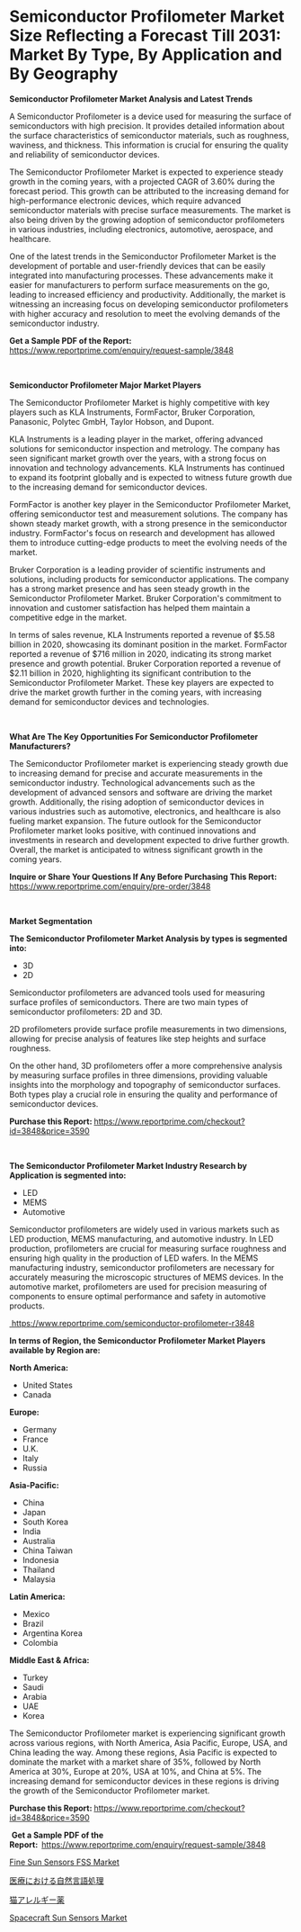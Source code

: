 <p><h1>Semiconductor Profilometer Market Size Reflecting a Forecast Till 2031: Market By Type, By Application and By Geography</h1></p><p><strong>Semiconductor Profilometer Market Analysis and Latest Trends</strong></p>
<p><p>A Semiconductor Profilometer is a device used for measuring the surface of semiconductors with high precision. It provides detailed information about the surface characteristics of semiconductor materials, such as roughness, waviness, and thickness. This information is crucial for ensuring the quality and reliability of semiconductor devices.</p><p>The Semiconductor Profilometer Market is expected to experience steady growth in the coming years, with a projected CAGR of 3.60% during the forecast period. This growth can be attributed to the increasing demand for high-performance electronic devices, which require advanced semiconductor materials with precise surface measurements. The market is also being driven by the growing adoption of semiconductor profilometers in various industries, including electronics, automotive, aerospace, and healthcare.</p><p>One of the latest trends in the Semiconductor Profilometer Market is the development of portable and user-friendly devices that can be easily integrated into manufacturing processes. These advancements make it easier for manufacturers to perform surface measurements on the go, leading to increased efficiency and productivity. Additionally, the market is witnessing an increasing focus on developing semiconductor profilometers with higher accuracy and resolution to meet the evolving demands of the semiconductor industry.</p></p>
<p><strong>Get a Sample PDF of the Report:&nbsp;</strong> <a href="https://www.reportprime.com/enquiry/request-sample/3848">https://www.reportprime.com/enquiry/request-sample/3848</a></p>
<p>&nbsp;</p>
<p><strong>Semiconductor Profilometer Major Market Players</strong></p>
<p><p>The Semiconductor Profilometer Market is highly competitive with key players such as KLA Instruments, FormFactor, Bruker Corporation, Panasonic, Polytec GmbH, Taylor Hobson, and Dupont. </p><p>KLA Instruments is a leading player in the market, offering advanced solutions for semiconductor inspection and metrology. The company has seen significant market growth over the years, with a strong focus on innovation and technology advancements. KLA Instruments has continued to expand its footprint globally and is expected to witness future growth due to the increasing demand for semiconductor devices.</p><p>FormFactor is another key player in the Semiconductor Profilometer Market, offering semiconductor test and measurement solutions. The company has shown steady market growth, with a strong presence in the semiconductor industry. FormFactor's focus on research and development has allowed them to introduce cutting-edge products to meet the evolving needs of the market.</p><p>Bruker Corporation is a leading provider of scientific instruments and solutions, including products for semiconductor applications. The company has a strong market presence and has seen steady growth in the Semiconductor Profilometer Market. Bruker Corporation's commitment to innovation and customer satisfaction has helped them maintain a competitive edge in the market.</p><p>In terms of sales revenue, KLA Instruments reported a revenue of $5.58 billion in 2020, showcasing its dominant position in the market. FormFactor reported a revenue of $716 million in 2020, indicating its strong market presence and growth potential. Bruker Corporation reported a revenue of $2.11 billion in 2020, highlighting its significant contribution to the Semiconductor Profilometer Market. These key players are expected to drive the market growth further in the coming years, with increasing demand for semiconductor devices and technologies.</p></p>
<p>&nbsp;</p>
<p><strong>What Are The Key Opportunities For Semiconductor Profilometer Manufacturers?</strong></p>
<p><p>The Semiconductor Profilometer market is experiencing steady growth due to increasing demand for precise and accurate measurements in the semiconductor industry. Technological advancements such as the development of advanced sensors and software are driving the market growth. Additionally, the rising adoption of semiconductor devices in various industries such as automotive, electronics, and healthcare is also fueling market expansion. The future outlook for the Semiconductor Profilometer market looks positive, with continued innovations and investments in research and development expected to drive further growth. Overall, the market is anticipated to witness significant growth in the coming years.</p></p>
<p><strong>Inquire or Share Your Questions If Any Before Purchasing This Report:</strong> <a href="https://www.reportprime.com/enquiry/pre-order/3848">https://www.reportprime.com/enquiry/pre-order/3848</a></p>
<p>&nbsp;</p>
<p><strong>Market Segmentation</strong></p>
<p><strong>The Semiconductor Profilometer Market Analysis by types is segmented into:</strong></p>
<p><ul><li>3D</li><li>2D</li></ul></p>
<p><p>Semiconductor profilometers are advanced tools used for measuring surface profiles of semiconductors. There are two main types of semiconductor profilometers: 2D and 3D. </p><p>2D profilometers provide surface profile measurements in two dimensions, allowing for precise analysis of features like step heights and surface roughness. </p><p>On the other hand, 3D profilometers offer a more comprehensive analysis by measuring surface profiles in three dimensions, providing valuable insights into the morphology and topography of semiconductor surfaces. Both types play a crucial role in ensuring the quality and performance of semiconductor devices.</p></p>
<p><strong>Purchase this Report:&nbsp;</strong><a href="https://www.reportprime.com/checkout?id=3848&price=3590">https://www.reportprime.com/checkout?id=3848&price=3590</a></p>
<p>&nbsp;</p>
<p><strong>The Semiconductor Profilometer Market Industry Research by Application is segmented into:</strong></p>
<p><ul><li>LED</li><li>MEMS</li><li>Automotive</li></ul></p>
<p><p>Semiconductor profilometers are widely used in various markets such as LED production, MEMS manufacturing, and automotive industry. In LED production, profilometers are crucial for measuring surface roughness and ensuring high quality in the production of LED wafers. In the MEMS manufacturing industry, semiconductor profilometers are necessary for accurately measuring the microscopic structures of MEMS devices. In the automotive market, profilometers are used for precision measuring of components to ensure optimal performance and safety in automotive products.</p></p>
<p><a href="https://www.reportprime.com/semiconductor-profilometer-r3848">&nbsp;https://www.reportprime.com/semiconductor-profilometer-r3848</a></p>
<p><strong>In terms of Region, the Semiconductor Profilometer Market Players available by Region are:</strong></p>
<p>
    <p> <strong> North America: </strong>
        <ul>
            <li>United States</li>
            <li>Canada</li>
        </ul>
        </p> 
    <p> <strong> Europe: </strong>
        <ul>
            <li>Germany</li>
            <li>France</li>
            <li>U.K.</li>
            <li>Italy</li>
            <li>Russia</li>
        </ul>
        </p> 
    <p> <strong> Asia-Pacific: </strong>
        <ul>
            <li>China</li>
            <li>Japan</li>
            <li>South Korea</li>
            <li>India</li>
            <li>Australia</li>
            <li>China Taiwan</li>
            <li>Indonesia</li>
            <li>Thailand</li>
            <li>Malaysia</li>
        </ul>
        </p> 
    <p> <strong> Latin America: </strong>
        <ul>
            <li>Mexico</li>
            <li>Brazil</li>
            <li>Argentina Korea</li>
            <li>Colombia</li>
        </ul>
        </p> 
    <p> <strong> Middle East & Africa: </strong>
        <ul>
            <li>Turkey</li>
            <li>Saudi</li>
            <li>Arabia</li>
            <li>UAE</li>
            <li>Korea</li>
        </ul>
    </p>
    </p>
<p><p>The Semiconductor Profilometer market is experiencing significant growth across various regions, with North America, Asia Pacific, Europe, USA, and China leading the way. Among these regions, Asia Pacific is expected to dominate the market with a market share of 35%, followed by North America at 30%, Europe at 20%, USA at 10%, and China at 5%. The increasing demand for semiconductor devices in these regions is driving the growth of the Semiconductor Profilometer market.</p></p>
<p><strong>Purchase this Report: </strong><a href="https://www.reportprime.com/checkout?id=3848&price=3590">https://www.reportprime.com/checkout?id=3848&price=3590</a></p>
<p>&nbsp;<strong>Get a Sample PDF of the Report:&nbsp;&nbsp;</strong><a href="https://www.reportprime.com/enquiry/request-sample/3848">https://www.reportprime.com/enquiry/request-sample/3848</a></p>
<p><strong></strong></p>
<p><p><a href="https://github.com/kufem1/Market-Research-Report-List-2/blob/main/fine-sun-sensors-fss-market.md">Fine Sun Sensors FSS Market</a></p><p><a href="https://github.com/VernieBarton2023/Market-Research-Report-List-1/blob/main/386516473229.md">医療における自然言語処理</a></p><p><a href="https://github.com/LenoraKris2023/Market-Research-Report-List-1/blob/main/245047873228.md">猫アレルギー薬</a></p><p><a href="https://github.com/singletonthaxterkelliehr2df/Market-Research-Report-List-2/blob/main/spacecraft-sun-sensors-market.md">Spacecraft Sun Sensors Market</a></p></p>
